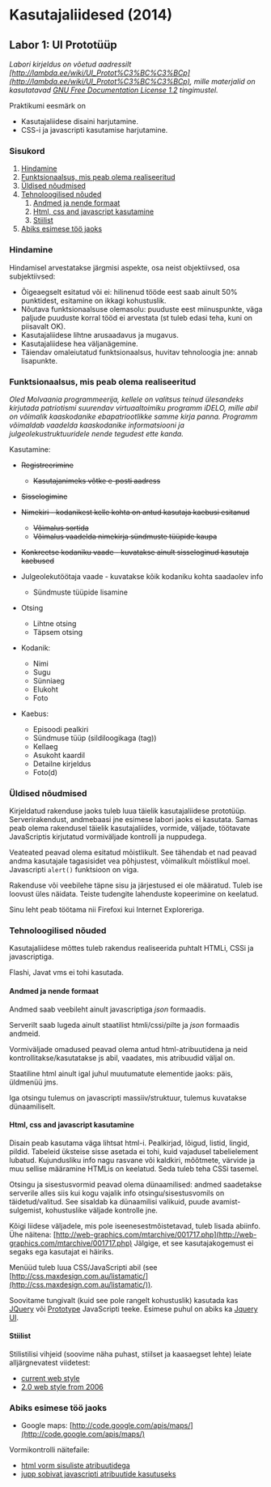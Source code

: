 # Kasutajaliidesed (2014) #

## Labor 1: UI Prototüüp ##

*Labori kirjeldus on võetud aadressilt
[http://lambda.ee/wiki/UI_Protot%C3%BC%C3%BCp](http://lambda.ee/wiki/UI_Protot%C3%BC%C3%BCp), mille
materjalid on kasutatavad [GNU Free Documentation License 1.2](http://www.gnu.org/copyleft/fdl.html)
tingimustel.*

Praktikumi eesmärk on

  * Kasutajaliidese disaini harjutamine.
  * CSS-i ja javascripti kasutamise harjutamine.


### Sisukord ###

  1. [Hindamine](#hindamine)
  1. [Funktsionaalsus, mis peab olema realiseeritud](#funktsionaalsus)
  1. [Üldised nõudmised](#noudmised)
  1. [Tehnoloogilised nõuded](#tehnoloogia)
     1. [Andmed ja nende formaat](#andmed)
     1. [Html, css and javascript kasutamine](#kasutamine)
     1. [Stiilist](#stiilist)
  1. [Abiks esimese töö jaoks](#abiks)


### <a name="hindamine" />Hindamine ###

Hindamisel arvestatakse järgmisi aspekte, osa neist objektiivsed, osa subjektiivsed:

  * Õigeaegselt esitatud või ei: hilinenud tööde eest saab ainult 50% punktidest, esitamine on
    ikkagi kohustuslik.
  * Nõutava funktsionaalsuse olemasolu: puuduste eest miinuspunkte, väga paljude puuduste korral
    tööd ei arvestata (st tuleb edasi teha, kuni on piisavalt OK).
  * Kasutajaliidese lihtne arusaadavus ja mugavus.
  * Kasutajaliidese hea väljanägemine.
  * Täiendav omaleiutatud funktsionaalsus, huvitav tehnoloogia jne: annab lisapunkte.


### <a name="funktsionaalsus" />Funktsionaalsus, mis peab olema realiseeritud ###

*Oled Molvaania programmeerija, kellele on valitsus teinud ülesandeks kirjutada patriotismi
suurendav virtuaaltoimiku programm iDELO, mille abil on võimalik kaaskodanike ebapatriootlikke samme
kirja panna. Programm võimaldab vaadelda kaaskodanike informatsiooni ja julgeolekustruktuuridele
nende tegudest ette kanda.*

Kasutamine:

  * ~~Registreerimine~~
    * ~~Kasutajanimeks võtke e-posti aadress~~

  * ~~Sisselogimine~~

  * ~~Nimekiri - kodanikest kelle kohta on antud kasutaja kaebusi esitanud~~
    * ~~Võimalus sortida~~
    * ~~Võimalus vaadelda nimekirja sündmuste tüüpide kaupa~~

  * ~~Konkreetse kodaniku vaade - kuvatakse ainult sisseloginud kasutaja kaebused~~

  * Julgeolekutöötaja vaade - kuvatakse kõik kodaniku kohta saadaolev info
    * Sündmuste tüüpide lisamine

  * Otsing
    * Lihtne otsing
    * Täpsem otsing

  * Kodanik:
    * Nimi
    * Sugu
    * Sünniaeg
    * Elukoht
    * Foto

  * Kaebus:
    * Episoodi pealkiri
    * Sündmuse tüüp (sildiloogikaga (tag))
    * Kellaeg
    * Asukoht kaardil
    * Detailne kirjeldus
    * Foto(d)


### <a name="noudmised" />Üldised nõudmised ###

Kirjeldatud rakenduse jaoks tuleb luua täielik kasutajaliidese prototüüp. Serverirakendust,
andmebaasi jne esimese labori jaoks ei kasutata. Samas peab olema rakendusel täielik kasutajaliides,
vormide, väljade, töötavate JavaScriptis kirjutatud vormiväljade kontrolli ja nuppudega.

Veateated peavad olema esitatud mõistlikult. See tähendab et nad peavad andma kasutajale tagasisidet
vea põhjustest, võimalikult mõistlikul moel. Javascripti `alert()` funktsioon on viga.

Rakenduse või veebilehe täpne sisu ja järjestused ei ole määratud. Tuleb ise loovust üles näidata.
Teiste tudengite lahenduste kopeerimine on keelatud.

Sinu leht peab töötama nii Firefoxi kui Internet Exploreriga.


### <a name="tehnoloogia" />Tehnoloogilised nõuded ###

Kasutajaliidese mõttes tuleb rakendus realiseerida puhtalt HTMLi, CSSi ja javascriptiga.

Flashi, Javat vms ei tohi kasutada.


#### <a name="andmed" />Andmed ja nende formaat ####

Andmed saab veebileht ainult javascriptiga *json* formaadis.

Serverilt saab lugeda ainult staatilist htmli/cssi/pilte ja *json* formaadis andmeid.

Vormiväljade omadused peavad olema antud html-atribuutidena ja neid kontrollitakse/kasutatakse js
abil, vaadates, mis atribuudid väljal on.

Staatiline html ainult igal juhul muutumatute elementide jaoks: päis, üldmenüü jms.

Iga otsingu tulemus on javascripti massiiv/struktuur, tulemus kuvatakse dünaamiliselt.


#### <a name="kasutamine" />Html, css and javascript kasutamine ####

Disain peab kasutama väga lihtsat html-i. Pealkirjad, lõigud, listid, lingid, pildid. Tabeleid
üksteise sisse asetada ei tohi, kuid vajadusel tabelielement lubatud. Kujundusliku info nagu rasvane
või kaldkiri, mõõtmete, värvide ja muu sellise määramine HTMLis on keelatud. Seda tuleb teha CSSi
tasemel.

Otsingu ja sisestusvormid peavad olema dünaamilised: andmed saadetakse serverile alles siis kui kogu
vajalik info otsingu/sisestusvomils on täidetud/valitud. See sisaldab ka dünaamilisi valikuid, puude
avamist-sulgemist, kohustuslike väljade kontrolle jne.

Kõigi liidese väljadele, mis pole iseenesestmõistetavad, tuleb lisada abiinfo. Ühe näitena:
[http://web-graphics.com/mtarchive/001717.php](http://web-graphics.com/mtarchive/001717.php)
Jälgige, et see kasutajakogemust ei segaks ega kasutajat ei häiriks.

Menüüd tuleb luua CSS/JavaScripti abil (see
[http://css.maxdesign.com.au/listamatic/](http://css.maxdesign.com.au/listamatic/)).

Soovitame tungivalt (kuid see pole rangelt kohustuslik) kasutada kas [JQuery](http://jquery.com/)
või [Prototype](http://www.prototypejs.org/) JavaScripti teeke. Esimese puhul on abiks ka
[Jquery UI](http://jqueryui.com/).


#### <a name="stiilist" />Stiilist ####

Stilistilisi vihjeid (soovime näha puhast, stiilset ja kaasaegset lehte) leiate alljärgnevatest
viidetest:

  * [current web style](http://www.webdesignfromscratch.com/current-style.cfm#centered)
  * [2.0 web style from 2006](http://mittermayr.wordpress.com/2006/02/03/20-culture/)


### <a name="abiks" />Abiks esimese töö jaoks ###

  * Google maps: [http://code.google.com/apis/maps/](http://code.google.com/apis/maps/)

Vormikontrolli näitefaile:

  * [html vorm sisuliste atribuutidega](http://lambda.ee/wiki/Html_vorm_sisuliste_atribuutidega)
  * [jupp sobivat javascripti atribuutide kasutuseks](http://lambda.ee/wiki/Jupp_sobivat_javascripti_atribuutide_kasutuseks)
